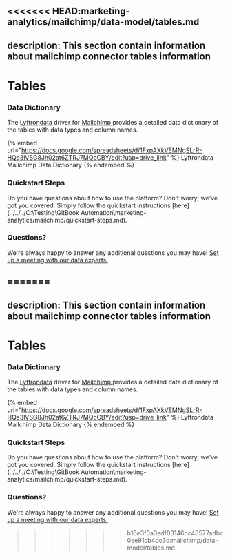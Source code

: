 <<<<<<< HEAD:marketing-analytics/mailchimp/data-model/tables.md
---
description: This section contain information about mailchimp connector tables information
---

# Tables

### Data Dictionary

The [Lyftrondata](https://www.lyftrondata.com/) driver for [Mailchimp](https://www.lyftrondata.com/integration/marketing-analytics/mailchimp//)[ ](https://www.lyftrondata.com/integration/mailchimp/)provides a detailed data dictionary of the tables with data types and column names.

{% embed url="https://docs.google.com/spreadsheets/d/1FxpAXkVEMNgSLrR-HQe3lVSG8Jh02at6ZTRJ7MQcCBY/edit?usp=drive_link" %}
Lyftrondata Mailchimp Data Dictionary
{% endembed %}

### Quickstart Steps

Do you have questions about how to use the platform? Don't worry; we've got you covered. Simply follow the quickstart instructions [here](../../../C:\Testing\GitBook Automation\marketing-analytics/mailchimp/quickstart-steps.md).

### Questions? <a href="#questions" id="questions"></a>

We're always happy to answer any additional questions you may have! [Set up a meeting with our data experts.](https://www.lyftrondata.com/book-a-meeting/)

=======
---
description: This section contain information about mailchimp connector tables information
---

# Tables

### Data Dictionary

The [Lyftrondata](https://www.lyftrondata.com/) driver for [Mailchimp](https://www.lyftrondata.com/integration/marketing-analytics/mailchimp//)[ ](https://www.lyftrondata.com/integration/mailchimp/)provides a detailed data dictionary of the tables with data types and column names.

{% embed url="https://docs.google.com/spreadsheets/d/1FxpAXkVEMNgSLrR-HQe3lVSG8Jh02at6ZTRJ7MQcCBY/edit?usp=drive_link" %}
Lyftrondata Mailchimp Data Dictionary
{% endembed %}

### Quickstart Steps

Do you have questions about how to use the platform? Don't worry; we've got you covered. Simply follow the quickstart instructions [here](../../../C:\Testing\GitBook Automation\marketing-analytics/mailchimp/quickstart-steps.md).

### Questions? <a href="#questions" id="questions"></a>

We're always happy to answer any additional questions you may have! [Set up a meeting with our data experts.](https://www.lyftrondata.com/book-a-meeting/)

>>>>>>> b16e3f0a3edf03146cc48577adbc0ee91cb4dc3d:mailchimp/data-model/tables.md
